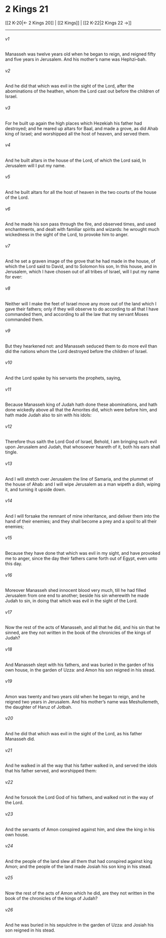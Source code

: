 # 2 Kings 21

[[2 K-20|← 2 Kings 20]] | [[2 Kings]] | [[2 K-22|2 Kings 22 →]]
***

###### v1
Manasseh was twelve years old when he began to reign, and reigned fifty and five years in Jerusalem. And his mother’s name was Hephzi–bah.
###### v2
And he did that which was evil in the sight of the Lord, after the abominations of the heathen, whom the Lord cast out before the children of Israel.
###### v3
For he built up again the high places which Hezekiah his father had destroyed; and he reared up altars for Baal, and made a grove, as did Ahab king of Israel; and worshipped all the host of heaven, and served them.
###### v4
And he built altars in the house of the Lord, of which the Lord said, In Jerusalem will I put my name.
###### v5
And he built altars for all the host of heaven in the two courts of the house of the Lord.
###### v6
And he made his son pass through the fire, and observed times, and used enchantments, and dealt with familiar spirits and wizards: he wrought much wickedness in the sight of the Lord, to provoke him to anger.
###### v7
And he set a graven image of the grove that he had made in the house, of which the Lord said to David, and to Solomon his son, In this house, and in Jerusalem, which I have chosen out of all tribes of Israel, will I put my name for ever:
###### v8
Neither will I make the feet of Israel move any more out of the land which I gave their fathers; only if they will observe to do according to all that I have commanded them, and according to all the law that my servant Moses commanded them.
###### v9
But they hearkened not: and Manasseh seduced them to do more evil than did the nations whom the Lord destroyed before the children of Israel.
###### v10
And the Lord spake by his servants the prophets, saying,
###### v11
Because Manasseh king of Judah hath done these abominations, and hath done wickedly above all that the Amorites did, which were before him, and hath made Judah also to sin with his idols:
###### v12
Therefore thus saith the Lord God of Israel, Behold, I am bringing such evil upon Jerusalem and Judah, that whosoever heareth of it, both his ears shall tingle.
###### v13
And I will stretch over Jerusalem the line of Samaria, and the plummet of the house of Ahab: and I will wipe Jerusalem as a man wipeth a dish, wiping it, and turning it upside down.
###### v14
And I will forsake the remnant of mine inheritance, and deliver them into the hand of their enemies; and they shall become a prey and a spoil to all their enemies;
###### v15
Because they have done that which was evil in my sight, and have provoked me to anger, since the day their fathers came forth out of Egypt, even unto this day.
###### v16
Moreover Manasseh shed innocent blood very much, till he had filled Jerusalem from one end to another; beside his sin wherewith he made Judah to sin, in doing that which was evil in the sight of the Lord.
###### v17
Now the rest of the acts of Manasseh, and all that he did, and his sin that he sinned, are they not written in the book of the chronicles of the kings of Judah?
###### v18
And Manasseh slept with his fathers, and was buried in the garden of his own house, in the garden of Uzza: and Amon his son reigned in his stead.
###### v19
Amon was twenty and two years old when he began to reign, and he reigned two years in Jerusalem. And his mother’s name was Meshullemeth, the daughter of Haruz of Jotbah.
###### v20
And he did that which was evil in the sight of the Lord, as his father Manasseh did.
###### v21
And he walked in all the way that his father walked in, and served the idols that his father served, and worshipped them:
###### v22
And he forsook the Lord God of his fathers, and walked not in the way of the Lord.
###### v23
And the servants of Amon conspired against him, and slew the king in his own house.
###### v24
And the people of the land slew all them that had conspired against king Amon; and the people of the land made Josiah his son king in his stead.
###### v25
Now the rest of the acts of Amon which he did, are they not written in the book of the chronicles of the kings of Judah?
###### v26
And he was buried in his sepulchre in the garden of Uzza: and Josiah his son reigned in his stead. 
